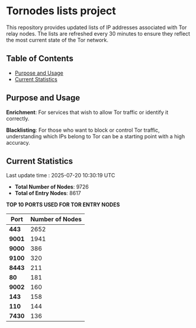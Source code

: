# Tornodes lists project

This repository provides updated lists of IP addresses associated with Tor relay nodes. The lists are refreshed every 30 minutes to ensure they reflect the most current state of the Tor network.

## Table of Contents

- [Purpose and Usage](#purpose-and-usage)
- [Current Statistics](#current-statistics)


## Purpose and Usage

**Enrichment**: For services that wish to allow Tor traffic or identify it correctly.

**Blacklisting**: For those who want to block or control Tor traffic, understanding which IPs belong to Tor can be a starting point with a high accuracy.

## Current Statistics

Last update time : 2025-07-20 10:30:19 UTC

- **Total Number of Nodes**: 9726
- **Total of Entry Nodes**: 8617

**TOP 10 PORTS USED FOR TOR ENTRY NODES**

| **Port** | **Number of Nodes** |
|------|-----------------|
| **443**   | 2652  |
| **9001**   | 1941  |
| **9000**   | 386  |
| **9100**   | 320  |
| **8443**   | 211  |
| **80**   | 181  |
| **9002**   | 160  |
| **143**   | 158  |
| **110**   | 144  |
| **7430**   | 136  |

